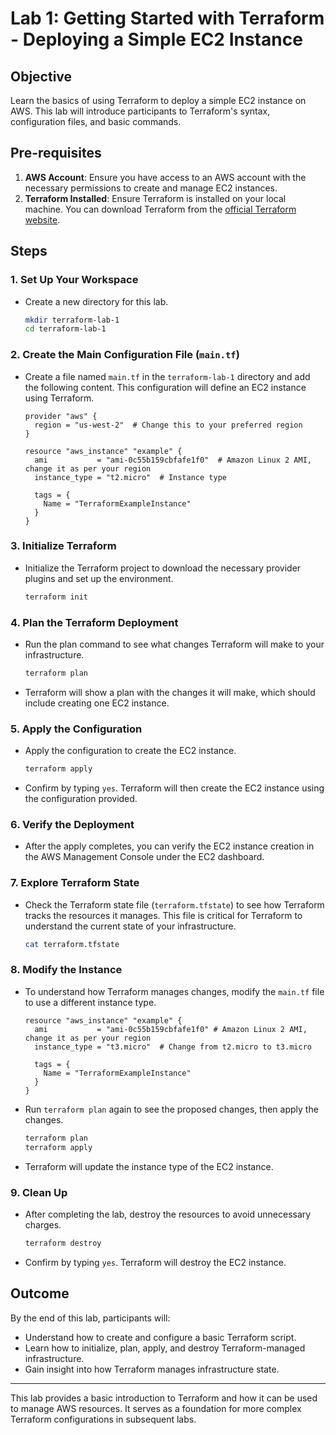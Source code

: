 # Lab 1: Getting Started with Terraform - Deploying a Simple EC2 Instance

## Objective

Learn the basics of using Terraform to deploy a simple EC2 instance on AWS. This lab will introduce participants to Terraform's syntax, configuration files, and basic commands.

## Pre-requisites

1. **AWS Account**: Ensure you have access to an AWS account with the necessary permissions to create and manage EC2 instances.
2. **Terraform Installed**: Ensure Terraform is installed on your local machine. You can download Terraform from the [official Terraform website](https://www.terraform.io/downloads.html).

## Steps

### 1. Set Up Your Workspace

- Create a new directory for this lab.

    ```bash
    mkdir terraform-lab-1
    cd terraform-lab-1
    ```

### 2. Create the Main Configuration File (`main.tf`)

- Create a file named `main.tf` in the `terraform-lab-1` directory and add the following content. This configuration will define an EC2 instance using Terraform.

    ```hcl
    provider "aws" {
      region = "us-west-2"  # Change this to your preferred region
    }

    resource "aws_instance" "example" {
      ami           = "ami-0c55b159cbfafe1f0"  # Amazon Linux 2 AMI, change it as per your region
      instance_type = "t2.micro"  # Instance type

      tags = {
        Name = "TerraformExampleInstance"
      }
    }
    ```

### 3. Initialize Terraform

- Initialize the Terraform project to download the necessary provider plugins and set up the environment.

    ```bash
    terraform init
    ```

### 4. Plan the Terraform Deployment

- Run the plan command to see what changes Terraform will make to your infrastructure.

    ```bash
    terraform plan
    ```

- Terraform will show a plan with the changes it will make, which should include creating one EC2 instance.

### 5. Apply the Configuration

- Apply the configuration to create the EC2 instance.

    ```bash
    terraform apply
    ```

- Confirm by typing `yes`. Terraform will then create the EC2 instance using the configuration provided.

### 6. Verify the Deployment

- After the apply completes, you can verify the EC2 instance creation in the AWS Management Console under the EC2 dashboard.

### 7. Explore Terraform State

- Check the Terraform state file (`terraform.tfstate`) to see how Terraform tracks the resources it manages. This file is critical for Terraform to understand the current state of your infrastructure.

    ```bash
    cat terraform.tfstate
    ```

### 8. Modify the Instance

- To understand how Terraform manages changes, modify the `main.tf` file to use a different instance type.

    ```hcl
    resource "aws_instance" "example" {
      ami           = "ami-0c55b159cbfafe1f0" # Amazon Linux 2 AMI, change it as per your region
      instance_type = "t3.micro"  # Change from t2.micro to t3.micro

      tags = {
        Name = "TerraformExampleInstance"
      }
    }
    ```

- Run `terraform plan` again to see the proposed changes, then apply the changes.

    ```bash
    terraform plan
    terraform apply
    ```

- Terraform will update the instance type of the EC2 instance.

### 9. Clean Up

- After completing the lab, destroy the resources to avoid unnecessary charges.

    ```bash
    terraform destroy
    ```

- Confirm by typing `yes`. Terraform will destroy the EC2 instance.

## Outcome

By the end of this lab, participants will:

- Understand how to create and configure a basic Terraform script.
- Learn how to initialize, plan, apply, and destroy Terraform-managed infrastructure.
- Gain insight into how Terraform manages infrastructure state.

---

This lab provides a basic introduction to Terraform and how it can be used to manage AWS resources. It serves as a foundation for more complex Terraform configurations in subsequent labs.
